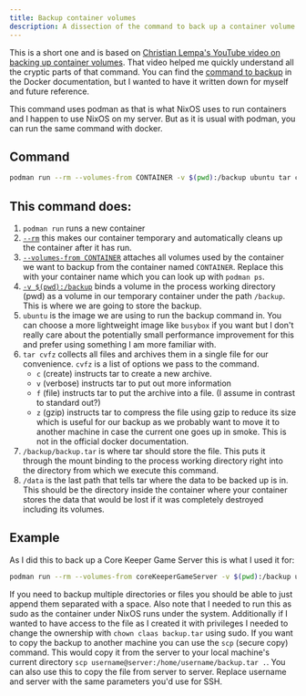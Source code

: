 ```yaml
---
title: Backup container volumes
description: A dissection of the command to back up a container volume
---
```


This is a short one and is based on [Christian Lempa's YouTube video on backing up container volumes](https://youtu.be/ZEy8iFbgbPA). That video helped me quickly understand all the cryptic parts of that command. You can find the [command to backup](https://docs.docker.com/engine/storage/volumes/#back-up-restore-or-migrate-data-volumes) in the Docker documentation, but I wanted to have it written down for myself and future reference.

This command uses podman as that is what NixOS uses to run containers and I happen to use NixOS on my server. But as it is usual with podman, you can run the same command with docker.

## Command

```bash
podman run --rm --volumes-from CONTAINER -v $(pwd):/backup ubuntu tar cvfz /backup/backup.tar /data
```

## This command does:

1. `podman run` runs a new container
2. [`--rm`](https://docs.docker.com/reference/cli/docker/container/run/#rm) this makes our container temporary and automatically cleans up the container after it has run.
3. [`--volumes-from CONTAINER`](https://docs.docker.com/reference/cli/docker/container/run/#volumes-from) attaches all volumes used by the container we want to backup from the container named `CONTAINER`. Replace this with your container name which you can look up with `podman ps`.
4. [`-v $(pwd):/backup`](https://docs.docker.com/reference/cli/docker/container/run/#volume) binds a volume in the process working directory (pwd) as a volume in our temporary container under the path `/backup`. This is where we are going to store the backup.
5. `ubuntu` is the image we are using to run the backup command in. You can choose a more lightweight image like `busybox` if you want but I don't really care about the potentially small performance improvement for this and prefer using something I am more familiar with.
6. `tar cvfz` collects all files and archives them in a single file for our convenience. `cvfz` is a list of options we pass to the command.
   - `c` (create) instructs tar to create a new archive.
   - `v` (verbose) instructs tar to put out more information
   - `f` (file) instructs tar to put the archive into a file. (I assume in contrast to standard out?)
   - `z` (gzip) instructs tar to compress the file using gzip to reduce its size which is useful for our backup as we probably want to move it to another machine in case the current one goes up in smoke. This is not in the official docker documentation.
7. `/backup/backup.tar` is where tar should store the file. This puts it through the mount binding to the process working directory right into the directory from which we execute this command.
8. `/data` is the last path that tells tar where the data to be backed up is in. This should be the directory inside the container where your container stores the data that would be lost if it was completely destroyed including its volumes.

## Example

As I did this to back up a Core Keeper Game Server this is what I used it for:

```bash
podman run --rm --volumes-from coreKeeperGameServer -v $(pwd):/backup ubuntu tar cvfz /backup/backup.tar /home/steam/core-keeper-data
```

If you need to backup multiple directories or files you should be able to just append them separated with a space.
Also note that I needed to run this as sudo as the container under NixOS runs under the system.
Additionally if I wanted to have access to the file as I created it with privileges I needed to change the ownership with `chown claas backup.tar` using sudo.
If you want to copy the backup to another machine you can use the `scp` (secure copy) command. This would copy it from the server to your local machine's current directory `scp username@server:/home/username/backup.tar .`. You can also use this to copy the file from server to server. Replace username and server with the same parameters you'd use for SSH.
